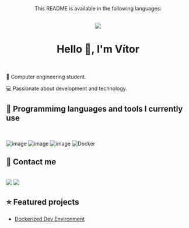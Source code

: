 <div align = "center">
  <p>This README is available in the following languages:</p>
  <br/>
  
  <a href = "https://github.com/vitor0p9f/vitor0p9f/blob/main/README.md" target="_blank">
    <img src="https://img.shields.io/badge/Language-Portuguese-green"/>
  </a>
</div>

<div align = "center">
  
  # Hello :wave:, I'm Vítor
</div>
<br/>

:book: Computer engineering student.

:computer: Passionate about development and technology.

## :wrench: Programmimg languages and tools I currently use
<br>

![image](https://img.shields.io/badge/Ruby-CC342D?style=for-the-badge&logo=ruby&logoColor=white)
![image](https://img.shields.io/badge/Git-E34F26?style=for-the-badge&logo=git&logoColor=white)
![image](https://img.shields.io/badge/Linux-E34F26?style=for-the-badge&logo=linux&logoColor=white)
![Docker](https://img.shields.io/badge/docker-%230db7ed.svg?style=for-the-badge&logo=docker&logoColor=white)

## :calling: Contact me
<br>

<div>
  <a href = "mailto:dev.vitorpfontes002@gmail.com" target="_blank"><img src="https://img.shields.io/badge/Gmail-D14836?style=for-the-badge&logo=gmail&logoColor=white"/></a>
  <a href = "https://www.linkedin.com/in/vitor-pereira-fontes-33711a220/" target="_blank"><img src="https://img.shields.io/badge/LinkedIn-0077B5?style=for-the-badge&logo=linkedin&logoColor=white"/></a>
</div>

## :star: Featured projects

- [Dockerized Dev Environment](https://github.com/vitor0p9f/dockerized-dev-environment)
